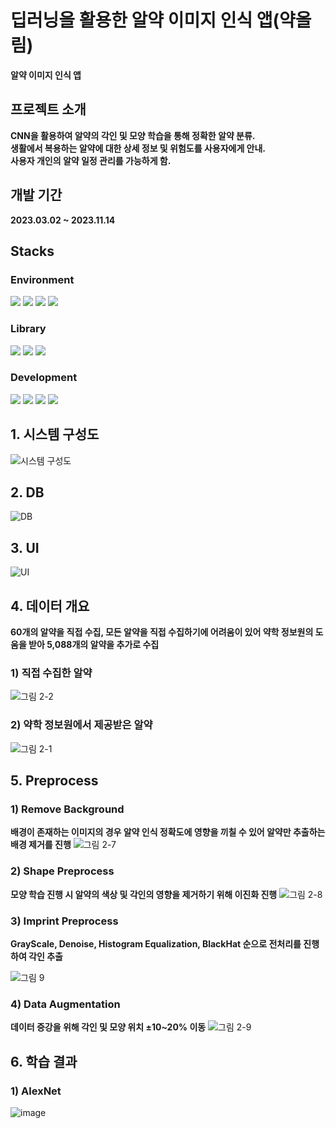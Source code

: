 # 딥러닝을 활용한 알약 이미지 인식 앱(약올림)
__알약 이미지 인식 앱__


## 프로젝트 소개
__CNN을 활용하여 알약의 각인 및 모양 학습을 통해 정확한 알약 분류.__  
__생활에서 복용하는 알약에 대한 상세 정보 및 위험도를 사용자에게 안내.__  
__사용자 개인의 알약 일정 관리를 가능하게 함.__


## 개발 기간
__2023.03.02 ~ 2023.11.14__


## Stacks
### Environment
<img src="https://img.shields.io/badge/visualstudiocode-007ACC?style=for-the-badge&logo=visualstudiocode&logoColor=white"> <img src="https://img.shields.io/badge/jupyter-F37626?style=for-the-badge&logo=jupyter&logoColor=white"> <img src="https://img.shields.io/badge/github-181717?style=for-the-badge&logo=github&logoColor=white"> <img src="https://img.shields.io/badge/git-F05032?style=for-the-badge&logo=git&logoColor=white">

### Library
<img src="https://img.shields.io/badge/tensorflow-FF6F00?style=for-the-badge&logo=tensorflow&logoColor=white"> <img src="https://img.shields.io/badge/opencv-5C3EE8?style=for-the-badge&logo=opencv&logoColor=white"> <img src="https://img.shields.io/badge/numpy-013243?style=for-the-badge&logo=numpy&logoColor=white"> 

### Development
<img src="https://img.shields.io/badge/python-3776AB?style=for-the-badge&logo=python&logoColor=white"> <img src="https://img.shields.io/badge/mysql-4479A1?style=for-the-badge&logo=mysql&logoColor=white"> <img src="https://img.shields.io/badge/flask-000000?style=for-the-badge&logo=flask&logoColor=white"> <img src="https://img.shields.io/badge/flutter-02569B?style=for-the-badge&logo=flutter&logoColor=white">

## 1. 시스템 구성도
![시스템 구성도](https://github.com/lhs9975/Pill_Olim/assets/129912761/4b7ccaea-b427-42e2-aad1-cc04953e8b38)

## 2. DB
![DB](https://github.com/lhs9975/Pill_Olim/assets/129912761/f2afc80a-329b-4e39-99fb-dc31ab82227d)

## 3. UI
![UI](https://github.com/lhs9975/Pill_Olim/assets/129912761/a976a85e-0822-46df-b031-ecfa2eb147c5)

## 4. 데이터 개요
__60개의 알약을 직접 수집, 모든 알약을 직접 수집하기에 어려움이 있어 약학 정보원의 도움을 받아 5,088개의 알약을 추가로 수집__
### 1) 직접 수집한 알약
![그림 2-2](https://github.com/lhs9975/Pill_Olim/assets/129912761/265fa886-8881-42e1-9744-750fb2d7d7b8)

### 2) 약학 정보원에서 제공받은 알약
![그림 2-1](https://github.com/lhs9975/Pill_Olim/assets/129912761/4b4139aa-a89f-4105-b507-b768383d4441)

## 5. Preprocess
### 1) Remove Background
__배경이 존재하는 이미지의 경우 알약 인식 정확도에 영향을 끼칠 수 있어 알약만 추출하는 배경 제거를 진행__
![그림 2-7](https://github.com/lhs9975/Pill_Olim/assets/129912761/0e21030d-2e4f-4a87-af1c-d71765ba6e81)

### 2) Shape Preprocess
__모양 학습 진행 시 알약의 색상 및 각인의 영향을 제거하기 위해 이진화 진행__
![그림 2-8](https://github.com/lhs9975/Pill_Olim/assets/129912761/aa184188-c86f-47c4-bda8-31e7792ead81)

### 3) Imprint Preprocess
__GrayScale, Denoise, Histogram Equalization, BlackHat 순으로 전처리를 진행하여 각인 추출__  

![그림 9](https://github.com/lhs9975/Pill_Olim/assets/129912761/bf2a1e27-ee69-46f3-bc7a-17192f4f9d2f)

### 4) Data Augmentation
__데이터 증강을 위해 각인 및 모양 위치 ±10~20% 이동__
![그림 2-9](https://github.com/lhs9975/Pill_Olim/assets/129912761/335affbe-9fc6-4994-859a-e303bc3f8bb8)

## 6. 학습 결과
### 1) AlexNet
![image](https://github.com/lhs9975/Pill_Olim/assets/129912761/b503380a-15f0-4a95-b143-6615f876d710)
